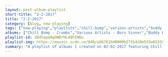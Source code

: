 ```yaml
---
layout: post-album-playlist
short-title: "2-2-2017"
title: "2-2-2017"
category: [blog, now-playing]
tags: ["now-playing","playlists","chill-bump","various-artists","buddy-rich","moby,-damien-jurado","moby,-the-void-pacific-choir","the-velvet-underground","wake-owl","midst"]
albums: ["Chill Bump - Crumbs","Various Artists - Born Sinner","Buddy Rich - The Roar Of '74","Moby, Damien Jurado - Almost Home (Sebastien Edit / Sound Remedy Remix)","Moby, The Void Pacific Choir - These Systems Are Failing","The Velvet Underground - The Velvet Underground (45th Anniversary / Deluxe Edition)","Wake Owl - The Private World of Paradise","Midst - EP"]
playlist-id: 1DdtepmAqOWDrHL49hIN6n
playlist-img: https://mosaic.scdn.co/640/ab67616d0000b2731420e533a0533918734bf6e4ab67616d0000b2733436df671308c06375a74219ab67616d0000b273c1bb124f993488cf21b269fcab67616d0000b273ebe87a32cbd59019ea78ebef
summary: "A playlist of albums I created on 02-02-2017 featuring Chill Bump, Various Artists, Buddy Rich, Moby, Damien Jurado, Moby, The Void Pacific Choir, The Velvet Underground, Wake Owl, and Midst"
---
```


